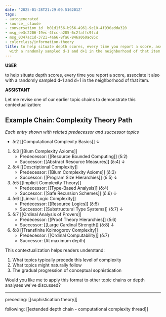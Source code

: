 ```yaml
---
date: '2025-01-28T21:29:09.516201Z'
tags:
- autogenerated
- source__claude
- conversation_id__b01d1f56-b956-4961-9c10-4f930adda320
- msg_ee3c2206-19ec-4fcc-a285-6c2faffc9fcd
- msg_0347ac1d-3721-4a66-8fa6-846a060ac85c
- colorclass/information-theory
title: to help situate depth scores, every time you report a score, associate it also
  with a randomly sampled d-1 and d+1 in the neighborhood of that item.
---
```


**USER**

to help situate depth scores, every time you report a score, associate it also with a randomly sampled d-1 and d+1 in the neighborhood of that item.


**ASSISTANT**

Let me revise one of our earlier topic chains to demonstrate this contextualization:

## Example Chain: Complexity Theory Path
*Each entry shown with related predecessor and successor topics*

- δ:2 [[Computational Complexity Basics]]
    ↓
1. δ:3 [[Blum Complexity Axioms]]
    - Predecessor: [[Resource Bounded Computing]] (δ:2)
    - Successor: [[Abstract Resource Measures]] (δ:4)
    ↓
2. δ:4 [[Descriptional Complexity]]
    - Predecessor: [[Blum Complexity Axioms]] (δ:3)
    - Successor: [[Program Size Hierarchies]] (δ:5)
    ↓
3. δ:5 [[Implicit Complexity Theory]]
    - Predecessor: [[Type-Based Analysis]] (δ:4)
    - Successor: [[Safe Recursion Schemes]] (δ:6)
    ↓
4. δ:6 [[Linear Logic Complexity]]
    - Predecessor: [[Resource Logics]] (δ:5)
    - Successor: [[Substructural Type Systems]] (δ:7)
    ↓
5. δ:7 [[Ordinal Analysis of Provers]]
    - Predecessor: [[Proof Theory Hierarchies]] (δ:6)
    - Successor: [[Large Cardinal Strength]] (δ:8)
    ↓
6. δ:8 [[Transfinite Kolmogorov Complexity]]
    - Predecessor: [[Ordinal Computability]] (δ:7)
    - Successor: (At maximum depth)

This contextualization helps readers understand:
1. What topics typically precede this level of complexity
2. What topics might naturally follow
3. The gradual progression of conceptual sophistication

Would you like me to apply this format to other topic chains or depth analyses we've discussed?


---

preceding: [[sophistication theory]]  


following: [[extended depth chain - computational complexity thread]]